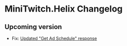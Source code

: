 # MiniTwitch.Helix Changelog

## Upcoming version

- Fix: [Updated "Get Ad Schedule" response](https://dev.twitch.tv/docs/change-log/#:~:text=2023%E2%80%9112%E2%80%9111)